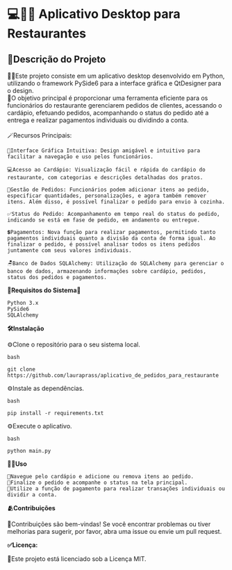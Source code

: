 # 💻👨‍🍳 Aplicativo Desktop para Restaurantes
## 📝Descrição do Projeto

👩‍🎨Este projeto consiste em um aplicativo desktop desenvolvido em Python, utilizando o framework PySide6 para a interface gráfica e QtDesigner para o design. 
<br>
📌O objetivo principal é proporcionar uma ferramenta eficiente para os funcionários do restaurante gerenciarem pedidos de clientes, acessando o cardápio, efetuando pedidos, acompanhando o status do pedido até a entrega e realizar pagamentos individuais ou dividindo a conta.
<br>
<br>
🪄Recursos Principais:

    🎨Interface Gráfica Intuitiva: Design amigável e intuitivo para facilitar a navegação e uso pelos funcionários.

    💻Acesso ao Cardápio: Visualização fácil e rápida do cardápio do restaurante, com categorias e descrições detalhadas dos pratos.

    🛒Gestão de Pedidos: Funcionários podem adicionar itens ao pedido, especificar quantidades, personalizações, e agora também remover itens. Além disso, é possível finalizar o pedido para envio à cozinha.

    ✅Status do Pedido: Acompanhamento em tempo real do status do pedido, indicando se está em fase de pedido, em andamento ou entregue.

    💲Pagamentos: Nova função para realizar pagamentos, permitindo tanto pagamentos individuais quanto a divisão da conta de forma igual. Ao finalizar o pedido, é possível analisar todos os itens pedidos juntamente com seus valores individuais.

    🪑Banco de Dados SQLAlchemy: Utilização do SQLAlchemy para gerenciar o banco de dados, armazenando informações sobre cardápio, pedidos, status dos pedidos e pagamentos.

**🐍Requisitos do Sistema🐍**

    Python 3.x
    PySide6
    SQLAlchemy

**🛠️Instalação**

⚙️Clone o repositório para o seu sistema local.

    bash

    git clone https://github.com/lauraprass/aplicativo_de_pedidos_para_restaurante
    
⚙️Instale as dependências.
    
    bash
    
    pip install -r requirements.txt
    
⚙️Execute o aplicativo.
    
    bash

    python main.py

**🧑‍💻Uso**

    🫧Navegue pelo cardápio e adicione ou remova itens ao pedido.
    🫧Finalize o pedido e acompanhe o status na tela principal.
    🫧Utilize a função de pagamento para realizar transações individuais ou dividir a conta.

**🫂Contribuições**

🫧Contribuições são bem-vindas! Se você encontrar problemas ou tiver melhorias para sugerir, por favor, abra uma issue ou envie um pull request.

**✅Licença:**

🫧Este projeto está licenciado sob a Licença MIT.
